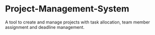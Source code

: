 # Project-Management-System
A tool to create and manage projects with task allocation, team member assignment and deadline management.
